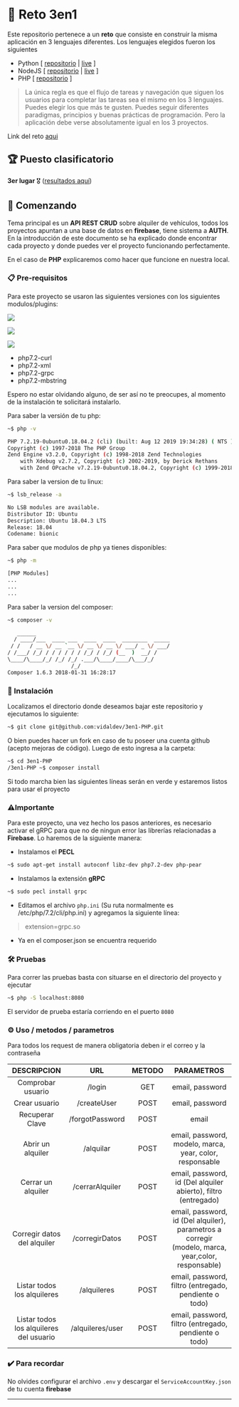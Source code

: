 # :pencil: Reto 3en1

Este repositorio pertenece a un **reto** que consiste en construir la misma aplicación en 3 lenguajes diferentes. Los lenguajes elegidos fueron los siguientes

* Python [ [repositorio](https://github.com/vidaldev/3en1-Python) | [live](https://repl.it/@vidaldev/3en1-Python) ]
* NodeJS [ [repositorio](https://github.com/vidaldev/3en1-NodeJs) | [live](https://repl.it/@vidaldev/3en1-NodeJs) ]
* PHP [ [repositorio](https://github.com/vidaldev/3en1-PHP) ]

>La única regla es que el flujo de tareas y navegación que siguen los usuarios para completar las tareas sea el mismo en los 3 lenguajes. Puedes elegir los que más te gusten. Puedes seguir diferentes paradigmas, principios y buenas prácticas de programación. Pero la aplicación debe verse absolutamente igual en los 3 proyectos.

Link del reto [aqui](https://platzi.com/blog/platziretos-3-languages-challenge/)

## :trophy: Puesto clasificatorio

**3er lugar** :medal_military: ([resultados aquí](https://github.com/juandc/3-languages-challenge))

## 🚀 Comenzando

Tema principal es un **API REST CRUD** sobre alquiler de vehículos, todos los proyectos apuntan a una base de datos en **firebase**, tiene sistema a **AUTH**. En la introducción de este documento se ha explicado donde encontrar cada proyecto y donde puedes ver el proyecto funcionando perfectamente.

En el caso de **PHP** explicaremos como hacer que funcione en nuestra local.

### 📋 Pre-requisitos

Para este proyecto se usaron las siguientes versiones con los siguientes modulos/plugins:

![](https://img.shields.io/badge/_Composer_-1.6.3-blue)

![](https://img.shields.io/badge/PHP_version-7.2.19-blue)

![](https://img.shields.io/badge/Ubuntu_LTS-18.04.3-blue)

* php7.2-curl
* php7.2-xml
* php7.2-grpc
* php7.2-mbstring

Espero no estar olvidando alguno, de ser así no te preocupes, al momento de la instalación te solicitará instalarlo.

Para saber la versión de tu php:

```bash
~$ php -v

PHP 7.2.19-0ubuntu0.18.04.2 (cli) (built: Aug 12 2019 19:34:28) ( NTS )
Copyright (c) 1997-2018 The PHP Group
Zend Engine v3.2.0, Copyright (c) 1998-2018 Zend Technologies
    with Xdebug v2.7.2, Copyright (c) 2002-2019, by Derick Rethans
    with Zend OPcache v7.2.19-0ubuntu0.18.04.2, Copyright (c) 1999-2018, by Zend Technologies
```

Para saber la version de tu linux:

```bash
~$ lsb_release -a

No LSB modules are available.
Distributor ID: Ubuntu
Description: Ubuntu 18.04.3 LTS
Release: 18.04
Codename: bionic
```

Para saber que modulos de php ya tienes disponibles:

```bash
~$ php -m

[PHP Modules]
...
...
...
```

Para saber la version del composer:

```bash
~$ composer -v

   ______
  / ____/___  ____ ___  ____  ____  ________  _____
 / /   / __ \/ __ `__ \/ __ \/ __ \/ ___/ _ \/ ___/
/ /___/ /_/ / / / / / / /_/ / /_/ (__  )  __/ /
\____/\____/_/ /_/ /_/ .___/\____/____/\___/_/
                    /_/
Composer 1.6.3 2018-01-31 16:28:17
```


### 🔧 Instalación

Localizamos el directorio donde deseamos bajar este repositorio y ejecutamos lo siguiente:

```bash
~$ git clone git@github.com:vidaldev/3en1-PHP.git
```

O bien puedes hacer un fork en caso de tu poseer una cuenta github (acepto mejoras de código). Luego de esto ingresa a la carpeta:

```bash
~$ cd 3en1-PHP
/3en1-PHP ~$ composer install
```

Si todo marcha bien las siguientes líneas serán en verde y estaremos listos para usar el proyecto

### ⚠️Importante

Para este proyecto, una vez hecho los pasos anteriores, es necesario activar el gRPC para que no de ningun error las librerías relacionadas a **Firebase**. Lo haremos de la siguiente manera:

* Instalamos el **PECL**

```bash
~$ sudo apt-get install autoconf libz-dev php7.2-dev php-pear
```

* Instalamos la extensión **gRPC**

```bash
~$ sudo pecl install grpc
```

* Editamos el archivo `php.ini` (Su ruta normalmente es /etc/php/7.2/cli/php.ini) y agregamos la siguiente línea:

> extension=grpc.so

* Ya en el composer.json se encuentra requerido

### 🛠️ Pruebas

Para correr las pruebas basta con situarse en el directorio del proyecto y ejecutar

```bash
~$ php -S localhost:8080
```

El servidor de prueba estaría corriendo en el puerto `8080`

### ⚙️ Uso / metodos / parametros

Para todos los request de manera obligatoria deben ir el correo y la contraseña

|               DESCRIPCION               |        URL       | METODO |                                             PARAMETROS                                            |
|:---------------------------------------:|:----------------:|:------:|:-------------------------------------------------------------------------------------------------:|
| Comprobar usuario                       | /login           |   GET  | email, password                                                                                   |
| Crear usuario                           | /createUser      |  POST  | email, password                                                                                   |
| Recuperar Clave                         |  /forgotPassword |  POST  | email                                                                                             |
| Abrir un alquiler                       | /alquilar        |  POST  | email, password, modelo, marca, year, color, responsable                                          |
| Cerrar un alquiler                      | /cerrarAlquiler  |  POST  | email, password, id (Del alquiler abierto), filtro (entregado)                                    |
| Corregir datos del alquiler             | /corregirDatos   |  POST  | email, password, id (Del alquiler), parametros a corregir (modelo, marca, year,color, responsable) |
| Listar todos los alquileres             | /alquileres      |  POST  | email, password, filtro (entregado, pendiente o todo)                                             |
| Listar todos los alquileres del usuario | /alquileres/user |  POST  | email, password, filtro (entregado, pendiente o todo)                                             |

### ✔️ Para recordar

No olvides configurar el archivo `.env` y descargar el `ServiceAccountKey.json` de tu cuenta **firebase**

---

